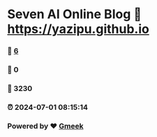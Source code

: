 # Seven AI Online Blog :link: https://yazipu.github.io 
### :page_facing_up: [6](https://yazipu.github.io/tag.html) 
### :speech_balloon: 0 
### :hibiscus: 3230 
### :alarm_clock: 2024-07-01 08:15:14 
### Powered by :heart: [Gmeek](https://github.com/Meekdai/Gmeek)
